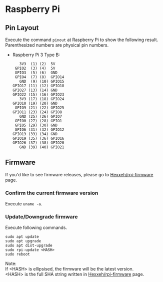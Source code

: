 # Raspberry Pi
[Hexxeh/rpi-firmware]: https://github.com/Hexxeh/rpi-firmware/commits/master

## Pin Layout
Execute the command `pinout` at Raspberry Pi to show the following result.  
Parenthesized numbers are physical pin numbers.

- Raspberry Pi 3 Type B:
    ```
       3V3  (1) (2)  5V    
     GPIO2  (3) (4)  5V    
     GPIO3  (5) (6)  GND   
     GPIO4  (7) (8)  GPIO14
       GND  (9) (10) GPIO15
    GPIO17 (11) (12) GPIO18
    GPIO27 (13) (14) GND   
    GPIO22 (15) (16) GPIO23
       3V3 (17) (18) GPIO24
    GPIO10 (19) (20) GND   
     GPIO9 (21) (22) GPIO25
    GPIO11 (23) (24) GPIO8 
       GND (25) (26) GPIO7 
     GPIO0 (27) (28) GPIO1 
     GPIO5 (29) (30) GND   
     GPIO6 (31) (32) GPIO12
    GPIO13 (33) (34) GND   
    GPIO19 (35) (36) GPIO16
    GPIO26 (37) (38) GPIO20
       GND (39) (40) GPIO21
    ```

## Firmware
If you'd like to see firmware releases, please go to [Hexxeh/rpi-firmware] page.  

### Confirm the current firmware version
Execute `uname -a`.
### Update/Downgrade firmware
Execute following commands.
```
sudo apt update
sudo apt upgrade
sudo apt dist-upgrade
sudo rpi-update <HASH>
sudo reboot
```
Note:  
    If \<HASH\> is ellipsised, the firmware will be the latest version.  
    \<HASH\> is the full SHA string written in [Hexxeh/rpi-firmware] page.
